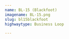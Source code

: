 ```yaml
---
name: BL-15 (Blackfoot)
imagename: BL-15.png
slug: bl15blackfoot
highwaytype: Business Loop

---
```

